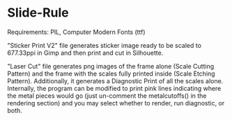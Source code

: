 # Slide-Rule
Requirements: PIL, Computer Modern Fonts (ttf)

"Sticker Print V2" file generates sticker image ready to be scaled to 677.33ppi in Gimp and then print and cut in Silhouette.

"Laser Cut" file generates png images of the frame alone (Scale Cutting Pattern) and the frame with the scales fully printed inside (Scale Etching Pattern). Additionally, it generates a Diagnostic Print of all the scales alone. Internally, the program can be modified to print pink lines indicating where the metal pieces would go (just un-comment the metalcutoffs() in the rendering section) and you may select whether to render, run diagnostic, or both.
